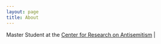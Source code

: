 ```yaml
---
layout: page
title: About
---
```

Master Student at the [Center for Research on Antisemitism](https://www.tu-berlin.de/fakultaet_i/zentrum_fuer_antisemitismusforschung/menue/home/) | 

